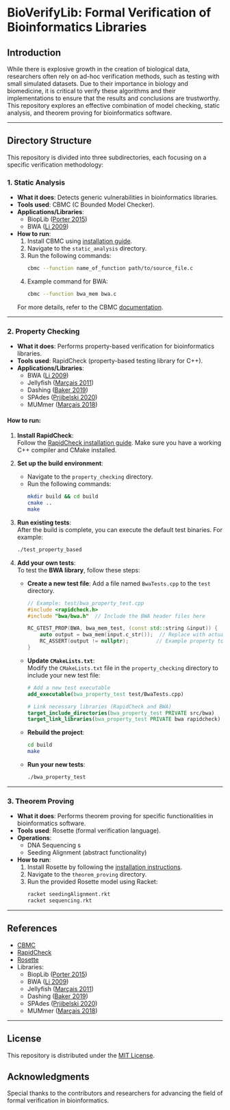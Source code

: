 # BioVerifyLib: Formal Verification of Bioinformatics Libraries

## Introduction

While there is explosive growth in the creation of biological data, researchers often rely on ad-hoc verification methods, such as testing with small simulated datasets. Due to their importance in biology and biomedicine, it is critical to verify these algorithms and their implementations to ensure that the results and conclusions are trustworthy. This repository explores an effective combination of model checking, static analysis, and theorem proving for bioinformatics software.

---

## Directory Structure

This repository is divided into three subdirectories, each focusing on a specific verification methodology:

### 1. Static Analysis
- **What it does**: Detects generic vulnerabilities in bioinformatics libraries.
- **Tools used**: CBMC (C Bounded Model Checker).
- **Applications/Libraries**: 
  - BiopLib ([Porter 2015](https://github.com/ACRMGroup/bioptools))
  - BWA ([Li 2009](https://github.com/lh3/bwa))
- **How to run**: 
  1. Install CBMC using [installation guide](https://www.cprover.org/cbmc/).
  2. Navigate to the `static_analysis` directory.
  3. Run the following commands:
     ```bash
     cbmc --function name_of_function path/to/source_file.c
     ```
  4. Example command for BWA:
     ```bash
     cbmc --function bwa_mem bwa.c
     ```
  For more details, refer to the CBMC [documentation](https://www.cprover.org/cbmc/documentation/).

---

### 2. Property Checking
- **What it does**: Performs property-based verification for bioinformatics libraries.
- **Tools used**: RapidCheck (property-based testing library for C++).
- **Applications/Libraries**: 
  - BWA ([Li 2009](https://github.com/lh3/bwa))
  - Jellyfish ([Marçais 2011](https://github.com/gmarcais/Jellyfish))
  - Dashing ([Baker 2019](https://github.com/dnbaker/dashing))
  - SPAdes ([Prjibelski 2020](https://github.com/ablab/spades))
  - MUMmer ([Marçais 2018](https://github.com/mummer4/mummer))

#### How to run:
1. **Install RapidCheck**:  
   Follow the [RapidCheck installation guide](https://github.com/emil-e/rapidcheck). Make sure you have a working C++ compiler and CMake installed.

2. **Set up the build environment**:
   - Navigate to the `property_checking` directory.
   - Run the following commands:
     ```bash
     mkdir build && cd build
     cmake ..
     make
     ```

3. **Run existing tests**:  
   After the build is complete, you can execute the default test binaries. For example:
     ```bash
     ./test_property_based
     ```

4. **Add your own tests**:  
   To test the **BWA library**, follow these steps:

   - **Create a new test file**: Add a file named `BwaTests.cpp` to the `test` directory.
     ```cpp
     // Example: test/bwa_property_test.cpp
     #include <rapidcheck.h>
     #include "bwa/bwa.h"  // Include the BWA header files here

     RC_GTEST_PROP(BWA, bwa_mem_test, (const std::string &input)) {
         auto output = bwa_mem(input.c_str());  // Replace with actual BWA function
         RC_ASSERT(output != nullptr);         // Example property to verify
     }
     ```

   - **Update `CMakeLists.txt`**:  
     Modify the `CMakeLists.txt` file in the `property_checking` directory to include your new test file:
     ```cmake
     # Add a new test executable
     add_executable(bwa_property_test test/BwaTests.cpp)

     # Link necessary libraries (RapidCheck and BWA)
     target_include_directories(bwa_property_test PRIVATE src/bwa)
     target_link_libraries(bwa_property_test PRIVATE bwa rapidcheck)
     ```

   - **Rebuild the project**:
     ```bash
     cd build
     make
     ```

   - **Run your new tests**:
     ```bash
     ./bwa_property_test
     ```

---

### 3. Theorem Proving
- **What it does**: Performs theorem proving for specific functionalities in bioinformatics software.
- **Tools used**: Rosette (formal verification language).
- **Operations**: 
  - DNA Sequencing s
  - Seeding Alignment (abstract functionality)
- **How to run**:
  1. Install Rosette by following the [installation instructions](https://github.com/emina/rosette).
  2. Navigate to the `theorem_proving` directory.
  3. Run the provided Rosette model using Racket:
     ```bash
     racket seedingAlignment.rkt
     racket sequencing.rkt
     ```

---

## References
- [CBMC](https://www.cprover.org/cbmc/)
- [RapidCheck](https://github.com/emil-e/rapidcheck)
- [Rosette](https://github.com/emina/rosette)
- Libraries:
  - BiopLib ([Porter 2015](https://github.com/porterinhand/bioplib))
  - BWA ([Li 2009](https://github.com/lh3/bwa))
  - Jellyfish ([Marçais 2011](https://github.com/gmarcais/Jellyfish))
  - Dashing ([Baker 2019](https://github.com/dnbaker/dashing))
  - SPAdes ([Prjibelski 2020](https://github.com/ablab/spades))
  - MUMmer ([Marçais 2018](https://github.com/mummer4/mummer))

---

## License
This repository is distributed under the [MIT License](LICENSE).

## Acknowledgments
Special thanks to the contributors and researchers for advancing the field of formal verification in bioinformatics.